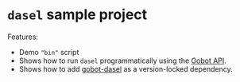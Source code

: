 # `dasel` sample project

Features:

- Demo `"bin"` script
- Shows how to run `dasel` programmatically using the [Gobot API](https://github.com/benallfree/gobot/tree/v1.0.0-alpha.32/docs/readme.md).
- Shows how to add [gobot-dasel](https://www.npmjs.com/package/gobot-dasel) as a version-locked dependency.
